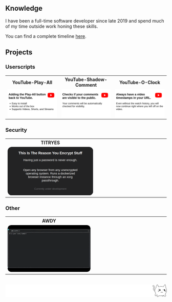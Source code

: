 <!-- Generated File, do not edit -->
<!-- Yep, this README is completely over the top -->
<!--
## Who am I?

Wish, I knew...
-->

## Knowledge

I have been a full-time software developer since late 2019 and spend much of my time outside work honing these skills.

You can find a complete timeline [here](https://robertwesner.github.io/knowledge/).

## Projects

### Userscripts

<table><tr><th width="10000">YouTube-Play-All</th><th width="10000">YouTube-Shadow-Comment</th><th width="10000">YouTube-O-Clock</th></tr><tr><td><div align="center">
    <a href="https://github.com/RobertWesner/YouTube-Play-All"><img src="/img/projects/userscripts/youtube/ytpa.png?1729179380" alt="Adding the Play-All button back to YouTube. - Easy to install - Works out of the box - Supports Videos, Shorts, and Streams"></a>
</div></td><td><div align="center">
    <a href="https://github.com/RobertWesner/YouTube-Shadow-Comment"><img src="/img/projects/userscripts/youtube/ytsc.png?1729179380" alt="Checks if your comments are visible to the public. - Your comments will be automatically checked for visibility."></a>
</div></td><td><div align="center">
    <a href="https://github.com/RobertWesner/YouTube-O-Clock"><img src="/img/projects/userscripts/youtube/ytoc.png?1729179380" alt="Always have a video timestamps in your URL. - Even without the watch history, you will now continue right where you left off on the video."></a>
</div></td></tr></table>

### Security

<table><tr><th width="10000">TITRYES</th><th width="10000"></th></tr><tr><td><div align="center">
    <a href="https://github.com/RobertWesner/titryes"><img src="/img/projects/security/titryes.png?1729179380" alt="main { - padding: .4em; - font-size: 1.4em; - background-color: #232324; - color: white; - text-align: center; - } - #icons { - position: absolute; - left: .2em; - top: 0; - bottom: 0; - display: flex; - flex-direction: column; - justify-content: center; - color: #838387; - } - #icons &gt; i:not(:last-child) { - margin-bottom: 1em; - } - small { - position: absolute; - bottom: 2em; - left: 0; - right: 0; - color: #727276; - } - This Is The Reason You Encrypt Stuff - Having just a password is never enough. - Open any browser from any unencrypted operating system. - Runs a dockerized browser instance through an xorg passthrough. - Currently under development"></a>
</div></td></tr></table>

### Other


<table><tr><th width="10000">AWDY</th><th width="10000"></th></tr><tr><td><div align="center">
    <a href="https://github.com/RobertWesner/awdy"><img src="/img/projects/other/awdy_rounded.gif?1729179380" alt="Are We Done Yet? Spice up your PHP-scripts with progress-bars and more! "></a>
</div></td></tr></table>

<br>
<img src="/img/schmvs.png" alt="/ᐠ｡ꞈ｡ᐟ">